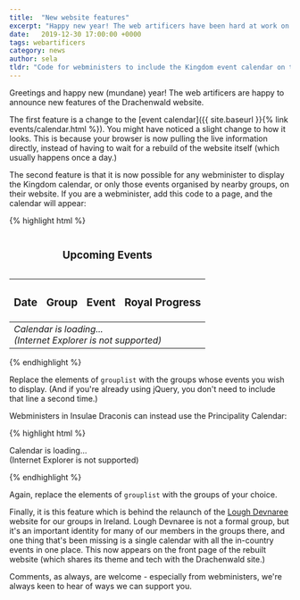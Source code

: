 ```yaml
---
title:  "New website features"
excerpt: "Happy new year! The web artificers have been hard at work on new features to make it easier to find events and support group webministers."
date:   2019-12-30 17:00:00 +0000
tags: webartificers
category: news
author: sela
tldr: "Code for webministers to include the Kingdom event calendar on their group's website."
---
```

Greetings and happy new (mundane) year! The web artificers are happy to announce new features of the Drachenwald website.

The first feature is a change to the [event calendar]({{ site.baseurl }}{% link events/calendar.html %}). You might have noticed a slight change to how it looks. This is because your browser is now pulling the live information directly, instead of having to wait for a rebuild of the website itself (which usually happens once a day.)

The second feature is that it is now possible for any webminister to display the Kingdom calendar, or only those events organised by nearby groups, on their website. If you are a webminister, add this code to a page, and the calendar will appear:

{% highlight html %}
<script src="https://code.jquery.com/jquery-3.4.1.slim.min.js"></script>
<script src="https://unpkg.com/papaparse@latest/papaparse.min.js"></script>
<script src="https://drachenwald.sca.org/scripts/calendar.js"></script>

<script>
  grouplist = [ 'Aarnimetsä', 'Nordmark' ]
  $( document ).ready( loadCalendar );
</script>

<table>
<caption><h3>Upcoming Events</h3></caption>
<thead>
<tr valign="top"><th scope="col"><h3>Date</h3></th>
<th scope="col"><h3>Group</h3></th>
<th scope="col"><h3>Event</h3></th>
<th scope="col"><h3>Royal Progress</h3></th></tr>
</thead>
<tbody id="calendar">
<tr><td colspan="4"><i>Calendar is loading...<br>(Internet Explorer is not supported)</i></td></tr>
</tbody>
</table>
{% endhighlight %}

Replace the elements of `grouplist` with the groups whose events you wish to display. (And if you're already using jQuery, you don't need to include that line a second time.)

Webministers in Insulae Draconis can instead use the Principality Calendar:

{% highlight html %}
<script src="https://unpkg.com/papaparse@latest/papaparse.min.js"></script>
<script src="https://insulaedraconis.org/scripts/calendar.js"></script>

<script>
  grouplist = [ 'dun in mara', 'eplaheimr', 'glen rathlin', 'kingeslake' ]
  $( document ).ready( loadCalendar );
</script>

<span id="calendar">
  <p>
  Calendar is loading…<br />
  (Internet Explorer is not supported)
  </p>
</span>
{% endhighlight %}

Again, replace the elements of `grouplist` with the groups of your choice.

Finally, it is this feature which is behind the relaunch of the [Lough Devnaree](https://loughdevnaree.org) website for our groups in Ireland. Lough Devnaree is not a formal group, but it's an important identity for many of our members in the groups there, and one thing that's been missing is a single calendar with all the in-country events in one place. This now appears on the front page of the rebuilt website (which shares its theme and tech with the Drachenwald site.)

Comments, as always, are welcome - especially from webministers, we're always keen to hear of ways we can support you.
